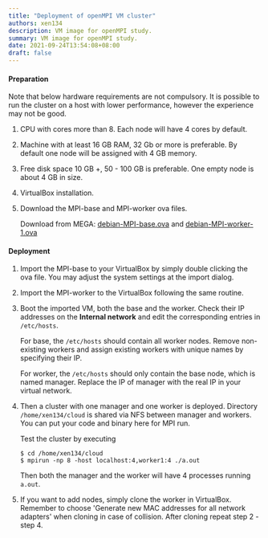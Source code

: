 ```yaml
---
title: "Deployment of openMPI VM cluster"
authors: xen134
description: VM image for openMPI study.
summary: VM image for openMPI study.
date: 2021-09-24T13:54:08+08:00
draft: false
---
```


#### Preparation

Note that below hardware requirements are not compulsory. It is possible to run the cluster on a host with lower performance, however the experience may not be good.

1. CPU with cores more than 8. Each node will have 4 cores by default.

2. Machine with at least 16 GB RAM, 32 Gb or more is preferable. By default one node will be assigned with 4 GB memory.

3. Free disk space 10 GB +, 50 - 100 GB is preferable. One empty node is about 4 GB in size.

4. VirtualBox installation.

5. Download the MPI-base and MPI-worker ova files.

   Download from MEGA: [debian-MPI-base.ova](https://mega.nz/file/GoEXFQwK#B_T6KyuIUF9kfwmouRTgs74lIxRMggVbwL4HSG6bgWU) and [debian-MPI-worker-1.ova](https://mega.nz/file/agMnxQST#oPt-VJhTh3Yh-aE38WcdIep8hIhZnDhbvHQ79izWsmU)

#### Deployment

1. Import the MPI-base to your VirtualBox by simply double clicking the ova file. You may adjust the system settings at the import dialog.

2. Import the MPI-worker to the VirtualBox following the same routine.

3. Boot the imported VM, both the base and the worker. Check their IP addresses on the **Internal network** and edit the corresponding entries in `/etc/hosts`. 

   For base, the `/etc/hosts` should contain all worker nodes. Remove non-existing workers and assign existing workers with unique names by specifying their IP.

   For worker, the `/etc/hosts` should only contain the base node, which is named manager. Replace the IP of manager with the real IP in your virtual network.

4. Then a cluster with one manager and one worker is deployed. Directory `/home/xen134/cloud` is shared via NFS between manager and workers. You can put your code and binary here for MPI run.

   Test the cluster by executing 

   ```shell
   $ cd /home/xen134/cloud
   $ mpirun -np 8 -host localhost:4,worker1:4 ./a.out
   ```

   Then both the manager and the worker will have 4 processes running `a.out`.

5. If you want to add nodes, simply clone the worker in VirtualBox. Remember to choose  'Generate new MAC addresses for all network adapters' when cloning in case of collision. After cloning repeat step 2 - step 4. 
